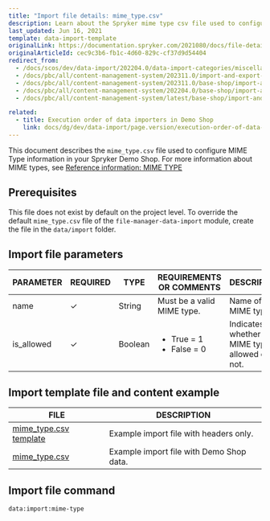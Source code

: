 ```yaml
---
title: "Import file details: mime_type.csv"
description: Learn about the Spryker mime type csv file used to configure the Mime type information in to your Spryker Shop.
last_updated: Jun 16, 2021
template: data-import-template
originalLink: https://documentation.spryker.com/2021080/docs/file-details-mime-typecsv
originalArticleId: cec9c3b6-fb1c-4d60-829c-cf37d9d54404
redirect_from:
  - /docs/scos/dev/data-import/202204.0/data-import-categories/miscellaneous/file-details-mime-type.csv.html  
  - /docs/pbc/all/content-management-system/202311.0/import-and-export-data/file-details-mime-type.csv.html
  - /docs/pbc/all/content-management-system/202311.0/base-shop/import-and-export-data/file-details-mime-type.csv.html
  - /docs/pbc/all/content-management-system/202204.0/base-shop/import-and-export-data/import-file-details-mime-type.csv.html
  - /docs/pbc/all/content-management-system/latest/base-shop/import-and-export-data/import-file-details-mime-type.csv.html

related:
  - title: Execution order of data importers in Demo Shop
    link: docs/dg/dev/data-import/page.version/execution-order-of-data-importers.html
---
```


This document describes the `mime_type.csv` file used to configure MIME Type information in your Spryker Demo Shop. For more information about MIME types, see [Reference information: MIME TYPE](/docs/pbc/all/content-management-system/{{page.version}}/base-shop/manage-in-the-back-office/add-and-edit-mime-types)

## Prerequisites

This file does not exist by default on the project level. To override the default `mime_type.csv` file of the `file-manager-data-import` module, create the file in the `data/import` folder.

## Import file parameters

| PARAMETER | REQUIRED | TYPE | REQUIREMENTS OR COMMENTS | DESCRIPTION |
| --- | --- | --- | --- | --- |
| name | &check; | String | Must be a valid MIME type. | Name of the MIME type. |
| is_allowed | &check; | Boolean |<ul><li>True = 1</li><li>False = 0</li></ul> | Indicates whether the MIME type is allowed or not. |


## Import template file and content example

| FILE | DESCRIPTION |
| --- | --- |
| [mime_type.csv template](https://spryker.s3.eu-central-1.amazonaws.com/docs/Developer+Guide/Back-End/Data+Manipulation/Data+Ingestion/Data+Import/Data+Import+Categories/Miscellaneous/Template+mime_type.csv) | Example import file with headers only. |
| [mime_type.csv](https://spryker.s3.eu-central-1.amazonaws.com/docs/Developer+Guide/Back-End/Data+Manipulation/Data+Ingestion/Data+Import/Data+Import+Categories/Miscellaneous/mime_type.csv) | Example import file with Demo Shop data. |

## Import file command

```bash
data:import:mime-type
```
